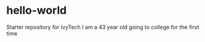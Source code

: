 # hello-world
Starter repository for IvyTech
I am a 43 year old going to college for the first time
